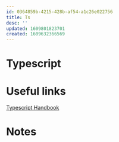 ```yaml
---
id: 0364859b-4215-428b-af54-a1c26e022756
title: Ts
desc: ''
updated: 1609801823701
created: 1609632366569
---
```


# Typescript

# Useful links
[Typescript Handbook](https://www.typescriptlang.org/docs/handbook/)

# Notes
